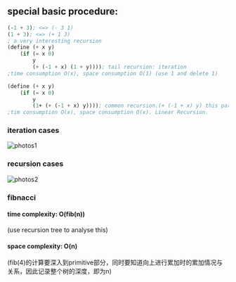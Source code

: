 ## special basic procedure:
```scheme
(-1 + 3); <=> (- 3 1)
(1 + 3); <=> (+ 1 3)
; a very interesting recursion
(define (+ x y)
    (if (= x 0)
        y
        (+ (-1 + x) (1 + y)))); tail recursion: iteration
;time consumption O(x), space consumption O(1) (use 1 and delete 1)

(define (+ x y)
    (if (= x 0)
        y
        (1+ (+ (-1 + x) y)))); common recursion.(+ (-1 + x) y) this part is the recursion.
;tim consumption O(x), space consumption O(x). Linear Recursion.
```
### iteration cases
![photos1](https://gitee.com/song-linke/photos/raw/master/Screenshot%202022-02-04%20101622.png)
### recursion cases
![photos2](https://gitee.com/song-linke/photos/raw/master/Screenshot%202022-02-04%20101834.png)

### fibnacci
#### time complexity: O(fib(n)) 
(use recursion tree to analyse this)

#### space complexity: O(n) 
(fib(4)的计算要深入到primitive部分，同时要知道向上进行累加时的累加情况与关系，因此记录整个树的深度，即为n)

